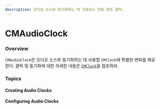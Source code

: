 ```yaml
---
description: 오디오 소스와 동기화하는 데 사용되는 전문 참조 클럭.
---
```


# CMAudioClock

### Overview

`CMAudioClock`은 오디오 소스와 동기화하는 데 사용할 `CMClock`에 특별한 변화를 제공한다. 클럭 및 동기화에 대한 자세한 내용은 [`CMClock`](https://developer.apple.com/documentation/coremedia/cmclock-u5q)을 참조하라.

### Topics

#### Creating Audio Clocks

#### Configuring Audio Clocks

